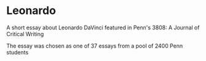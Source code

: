 # Leonardo
A short essay about Leonardo DaVinci featured in Penn's 3808: A Journal of Critical Writing

The essay was chosen as one of 37 essays from a pool of 2400 Penn students
